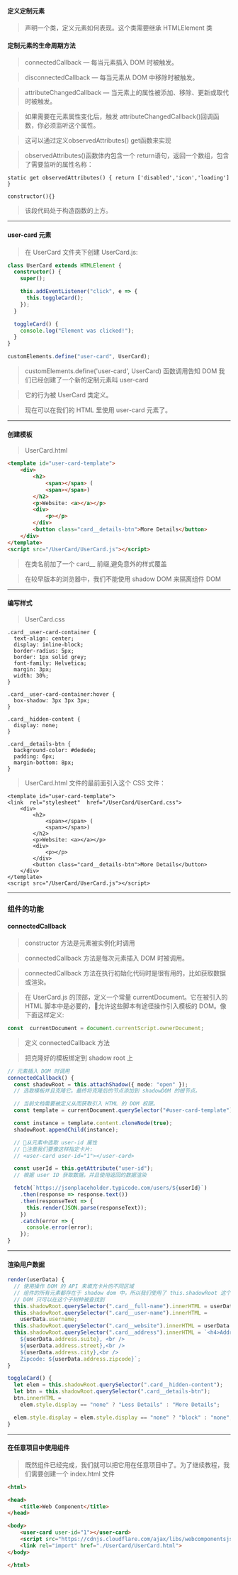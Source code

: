 #### 定义定制元素
>声明一个类，定义元素如何表现。这个类需要继承 HTMLElement 类

#### 定制元素的生命周期方法
>connectedCallback — 每当元素插入 DOM 时被触发。

>disconnectedCallback — 每当元素从 DOM 中移除时被触发。

>attributeChangedCallback — 当元素上的属性被添加、移除、更新或取代时被触发。

>如果需要在元素属性变化后，触发 attributeChangedCallback()回调函数，你必须监听这个属性。

>这可以通过定义observedAttributes() get函数来实现

>observedAttributes()函数体内包含一个 return语句，返回一个数组，包含了需要监听的属性名称：

```
static get observedAttributes() { return ['disabled','icon','loading'] }

constructor(){}
```
>该段代码处于构造函数的上方。

***
#### user-card 元素
>在 UserCard 文件夹下创建 UserCard.js:

```ts
class UserCard extends HTMLElement {
  constructor() {
    super();

    this.addEventListener("click", e => {
      this.toggleCard();
    });
  }

  toggleCard() {
    console.log("Element was clicked!");
  }
}

customElements.define("user-card", UserCard);
```
>customElements.define('user-card', UserCard) 函数调用告知 DOM 我们已经创建了一个新的定制元素叫 user-card

>它的行为被 UserCard 类定义。

>现在可以在我们的 HTML 里使用 user-card 元素了。

***
#### 创建模板
>UserCard.html

```html
<template id="user-card-template">
    <div>
        <h2>
            <span></span> (
            <span></span>)
        </h2>
        <p>Website: <a></a></p>
        <div>
            <p></p>
        </div>
        <button class="card__details-btn">More Details</button>
    </div>
</template>
<script src="/UserCard/UserCard.js"></script>
```
>在类名前加了一个 card__ 前缀,避免意外的样式覆盖

>在较早版本的浏览器中，我们不能使用 shadow DOM 来隔离组件 DOM

***
#### 编写样式
>UserCard.css

```less
.card__user-card-container {
  text-align: center;
  display: inline-block;
  border-radius: 5px;
  border: 1px solid grey;
  font-family: Helvetica;
  margin: 3px;
  width: 30%;
}

.card__user-card-container:hover {
  box-shadow: 3px 3px 3px;
}

.card__hidden-content {
  display: none;
}

.card__details-btn {
  background-color: #dedede;
  padding: 6px;
  margin-bottom: 8px;
}
```
>UserCard.html 文件的最前面引入这个 CSS 文件：

```
<template id="user-card-template">
<link  rel="stylesheet"  href="/UserCard/UserCard.css">
    <div>
        <h2>
            <span></span> (
            <span></span>)
        </h2>
        <p>Website: <a></a></p>
        <div>
            <p></p>
        </div>
        <button class="card__details-btn">More Details</button>
    </div>
</template>
<script src="/UserCard/UserCard.js"></script>
```
***
### 组件的功能
#### connectedCallback
>constructor 方法是元素被实例化时调用

>connectedCallback 方法是每次元素插入 DOM 时被调用。

>connectedCallback 方法在执行初始化代码时是很有用的，比如获取数据或渲染。

>在 UserCard.js 的顶部，定义一个常量 currentDocument。它在被引入的 HTML 脚本中是必要的，允许这些脚本有途径操作引入模板的 DOM。像下面这样定义:

```ts
const  currentDocument = document.currentScript.ownerDocument;
```

>定义 connectedCallback 方法

>把克隆好的模板绑定到 shadow root 上

```ts
// 元素插入 DOM 时调用
connectedCallback() {
  const shadowRoot = this.attachShadow({ mode: "open" });
  // 选取模板并且克隆它。最终将克隆后的节点添加到 shadowDOM 的根节点。

  // 当前文档需要被定义从而获取引入 HTML 的 DOM 权限。
  const template = currentDocument.querySelector("#user-card-template");

  const instance = template.content.cloneNode(true);
  shadowRoot.appendChild(instance);

  // 从元素中选取 user-id 属性
  // 注意我们要像这样指定卡片:
  // <user-card user-id="1"></user-card>

  const userId = this.getAttribute("user-id");
  // 根据 user ID 获取数据，并且使用返回的数据渲染

  fetch(`https://jsonplaceholder.typicode.com/users/${userId}`)
    .then(response => response.text())
    .then(responseText => {
      this.render(JSON.parse(responseText));
    })
    .catch(error => {
      console.error(error);
    });
}
```
***
#### 渲染用户数据
```ts
render(userData) {
  // 使用操作 DOM 的 API 来填充卡片的不同区域
  // 组件的所有元素都存在于 shadow dom 中，所以我们使用了 this.shadowRoot 这个属性来获取 DOM
  // DOM 只可以在这个子树种被查找到
  this.shadowRoot.querySelector(".card__full-name").innerHTML = userData.name;
  this.shadowRoot.querySelector(".card__user-name").innerHTML =
    userData.username;
  this.shadowRoot.querySelector(".card__website").innerHTML = userData.website;
  this.shadowRoot.querySelector(".card__address").innerHTML = `<h4>Address</h4>
    ${userData.address.suite}, <br />
    ${userData.address.street},<br />
    ${userData.address.city},<br />
    Zipcode: ${userData.address.zipcode}`;
}

toggleCard() {
  let elem = this.shadowRoot.querySelector(".card__hidden-content");
  let btn = this.shadowRoot.querySelector(".card__details-btn");
  btn.innerHTML =
    elem.style.display == "none" ? "Less Details" : "More Details";

  elem.style.display = elem.style.display == "none" ? "block" : "none";
}

```
***
#### 在任意项目中使用组件
>既然组件已经完成，我们就可以把它用在任意项目中了。为了继续教程，我们需要创建一个 index.html 文件

```html
<html>

<head>
    <title>Web Component</title>
</head>

<body>
    <user-card user-id="1"></user-card>
    <script src="https://cdnjs.cloudflare.com/ajax/libs/webcomponentsjs/1.0.14/webcomponents-hi.js"></script>
    <link rel="import" href="./UserCard/UserCard.html">
</body>

</html>
```